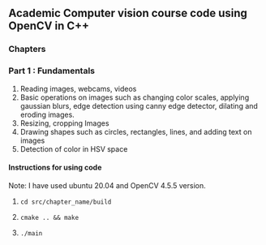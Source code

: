 ## Academic Computer vision course code using OpenCV in C++

### Chapters

### Part 1 : Fundamentals

1. Reading images, webcams, videos
2. Basic operations on images such as changing color scales, applying gaussian blurs, edge detection using canny edge detector, dilating and eroding images.
3. Resizing, cropping Images
4. Drawing shapes such as circles, rectangles, lines, and adding text on images
5. Detection of color in HSV space 

#### Instructions for using code

Note: I have used ubuntu 20.04 and OpenCV 4.5.5 version. 

1. `cd src/chapter_name/build`

2. `cmake .. && make`

3. `./main`